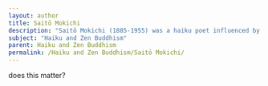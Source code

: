 ```yaml
---
layout: author
title: Saitō Mokichi
description: "Saitō Mokichi (1885-1955) was a haiku poet influenced by Western poetry and Zen Buddhism, producing vivid images of the natural world with a Zen-like clarity."
subject: "Haiku and Zen Buddhism"
parent: Haiku and Zen Buddhism
permalink: /Haiku and Zen Buddhism/Saitō Mokichi/
---
```


does this matter?
